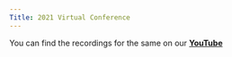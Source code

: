 ```yaml
---
Title: 2021 Virtual Conference
---
```


You can find the recordings for the same on our **[YouTube](https://www.youtube.com/playlist?list=PLIYfgNqDE8r1Zja0lMh3I-luJ8vAcmM_I)**
